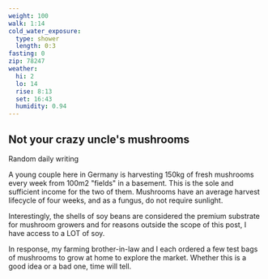 ```yaml
---
weight: 100
walk: 1:14
cold_water_exposure:
  type: shower
  length: 0:3
fasting: 0
zip: 78247
weather:
  hi: 2
  lo: 14
  rise: 8:13
  set: 16:43
  humidity: 0.94
---
```


## Not your crazy uncle's mushrooms
Random daily writing

A young couple here in Germany is harvesting 150kg of fresh mushrooms every week from 100m2 "fields" in a basement. This is the sole and sufficient income for the two of them. Mushrooms have an average harvest lifecycle of four weeks, and as a fungus, do not require sunlight.

Interestingly, the shells of soy beans are considered the premium substrate for mushroom growers and for reasons outside the scope of this post, I have access to a LOT of soy.

In response, my farming brother-in-law and I each ordered a few test bags of mushrooms to grow at home to explore the market. Whether this is a good idea or  a bad one, time will tell.